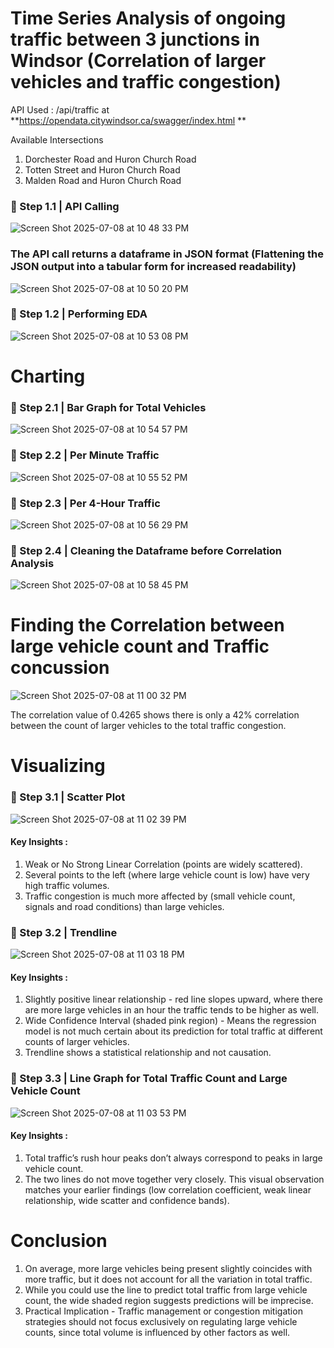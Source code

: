 # Time Series Analysis of ongoing traffic between 3 junctions in Windsor (Correlation of larger vehicles and traffic congestion)

API Used : /api/traffic at **https://opendata.citywindsor.ca/swagger/index.html
**

 Available Intersections
 1. Dorchester Road and Huron Church Road
 2. Totten Street and Huron Church Road
 3. Malden Road and Huron Church Road

### 🔶 Step 1.1 | API Calling 

![Screen Shot 2025-07-08 at 10 48 33 PM](https://github.com/user-attachments/assets/3c9573b3-f8a8-49be-9dc2-d67df243ddca)

### The API call returns a dataframe in JSON format (Flattening the JSON output into a tabular form for increased readability)


![Screen Shot 2025-07-08 at 10 50 20 PM](https://github.com/user-attachments/assets/64599dbd-69c5-404d-92a6-d621acd511b0)

### 🔶 Step 1.2 | Performing EDA

![Screen Shot 2025-07-08 at 10 53 08 PM](https://github.com/user-attachments/assets/5b35301f-12df-487e-a61e-845a3c8a040f)

# Charting 

### 🔶 Step 2.1 | Bar Graph for Total Vehicles


![Screen Shot 2025-07-08 at 10 54 57 PM](https://github.com/user-attachments/assets/10748d69-1da4-4af7-9310-22d07da4adff)

### 🔶 Step 2.2 | Per Minute Traffic 
![Screen Shot 2025-07-08 at 10 55 52 PM](https://github.com/user-attachments/assets/0335d77f-98be-488f-92d7-448f609f5d49)

### 🔶 Step 2.3 | Per 4-Hour Traffic 


![Screen Shot 2025-07-08 at 10 56 29 PM](https://github.com/user-attachments/assets/ca2bf282-7c53-4ee7-8379-77eb40554ef2)

### 🔶 Step 2.4 | Cleaning the Dataframe before Correlation Analysis


![Screen Shot 2025-07-08 at 10 58 45 PM](https://github.com/user-attachments/assets/fd7f897b-46b7-4ea1-a703-49e14b93c2f0)


# Finding the Correlation between large vehicle count and Traffic concussion


![Screen Shot 2025-07-08 at 11 00 32 PM](https://github.com/user-attachments/assets/01306214-7787-4379-bfc9-979f23b0fcf1)

The correlation value of 0.4265 shows there is only a 42% correlation between the count of larger vehicles to the total traffic congestion.

# Visualizing

### 🔶 Step 3.1 | Scatter Plot


![Screen Shot 2025-07-08 at 11 02 39 PM](https://github.com/user-attachments/assets/d0f5ce3e-1bd1-499f-b09e-3b2da9be0017)

#### Key Insights :
1. Weak or No Strong Linear Correlation (points are widely scattered).
2. Several points to the left (where large vehicle count is low) have very high traffic volumes.
3. Traffic congestion is much more affected by (small vehicle count, signals and road conditions) than large vehicles.

### 🔶 Step 3.2 | Trendline


![Screen Shot 2025-07-08 at 11 03 18 PM](https://github.com/user-attachments/assets/2450945a-703f-449a-90a3-4470f48342af)

#### Key Insights :
1. Slightly positive linear relationship - red line slopes upward, where there are more large vehicles in an hour the traffic tends to be higher as well.
2. Wide Confidence Interval (shaded pink region) - Means the regression model is not much certain about its prediction for total traffic at different counts of larger vehicles.
3. Trendline shows a statistical relationship and not causation.

### 🔶 Step 3.3 | Line Graph for Total Traffic Count and Large Vehicle Count


![Screen Shot 2025-07-08 at 11 03 53 PM](https://github.com/user-attachments/assets/3726ae06-2a8e-4eaf-b438-7c2adf2ee98c)

#### Key Insights :
1. Total traffic’s rush hour peaks don’t always correspond to peaks in large vehicle count.
2. The two lines do not move together very closely. This visual observation matches your earlier findings (low correlation coefficient, weak linear relationship, wide scatter and confidence bands).

# Conclusion

1. On average, more large vehicles being present slightly coincides with more traffic, but it does not account for all the variation in total traffic.
2. While you could use the line to predict total traffic from large vehicle count, the wide shaded region suggests predictions will be imprecise.
3. Practical Implication - Traffic management or congestion mitigation strategies should not focus exclusively on regulating large vehicle counts, since total volume is influenced by other factors as well.

